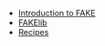 * [Introduction to FAKE](en/1.Intro.to.FAKE.md)
* [FAKElib](en/2.FAKElib.md)
* [Recipes](en/3.Recipes.md)
